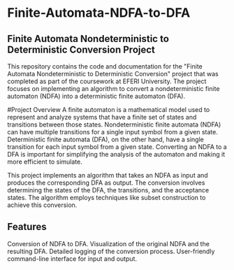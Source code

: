 # Finite-Automata-NDFA-to-DFA

## Finite Automata Nondeterministic to Deterministic Conversion Project


This repository contains the code and documentation for the "Finite Automata Nondeterministic to Deterministic Conversion" project that was completed as part of the coursework at EFERI University. The project focuses on implementing an algorithm to convert a nondeterministic finite automaton (NDFA) into a deterministic finite automaton (DFA).

#Project Overview
A finite automaton is a mathematical model used to represent and analyze systems that have a finite set of states and transitions between those states. Nondeterministic finite automata (NDFA) can have multiple transitions for a single input symbol from a given state. Deterministic finite automata (DFA), on the other hand, have a single transition for each input symbol from a given state. Converting an NDFA to a DFA is important for simplifying the analysis of the automaton and making it more efficient to simulate.

This project implements an algorithm that takes an NDFA as input and produces the corresponding DFA as output. The conversion involves determining the states of the DFA, the transitions, and the acceptance states. The algorithm employs techniques like subset construction to achieve this conversion.

## Features
Conversion of NDFA to DFA.
Visualization of the original NDFA and the resulting DFA.
Detailed logging of the conversion process.
User-friendly command-line interface for input and output.
